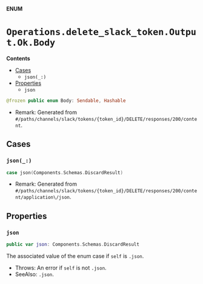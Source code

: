 **ENUM**

# `Operations.delete_slack_token.Output.Ok.Body`

**Contents**

- [Cases](#cases)
  - `json(_:)`
- [Properties](#properties)
  - `json`

```swift
@frozen public enum Body: Sendable, Hashable
```

- Remark: Generated from `#/paths/channels/slack/tokens/{token_id}/DELETE/responses/200/content`.

## Cases
### `json(_:)`

```swift
case json(Components.Schemas.DiscardResult)
```

- Remark: Generated from `#/paths/channels/slack/tokens/{token_id}/DELETE/responses/200/content/application\/json`.

## Properties
### `json`

```swift
public var json: Components.Schemas.DiscardResult
```

The associated value of the enum case if `self` is `.json`.

- Throws: An error if `self` is not `.json`.
- SeeAlso: `.json`.
